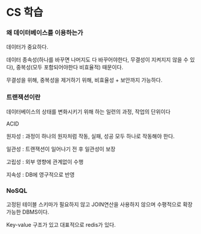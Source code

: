 # CS 학습

### 왜 데이터베이스를 이용하는가

데이터가 중요하다. 

데이터 종속성(하나를 바꾸면 나머지도 다 바꾸어야한다, 무결성이 지켜지지 않을 수 있다), 중복성(모두 포함되어야한다 비효율적) 때문이다.

무결성을 위해, 중복성을 제거하기 위해, 비효율성   + 보안까지 가능하다.



### 트랜잭션이란

데이터베이스의 상태를 변화시키기 위해 하는 일련의 과정, 작업의 단위이다

ACID

원자성 : 과정이 하나의 원자처럼 작동, 실패, 성공 모두 하나로 작동해야 한다.

일관성 : 트랜잭션이 일어나기 전 후 일관성이 보장

고립성 : 외부 영향에 관계없이 수행

지속성 : DB에 영구적으로 반영



### NoSQL

고정된 테이블 스키마가 필요하지 않고 JOIN연산을 사용하지 않으며 수평적으로 확장 가능한 DBMS이다.

Key-value 구조가 있고 대표적으로 redis가 있다.
